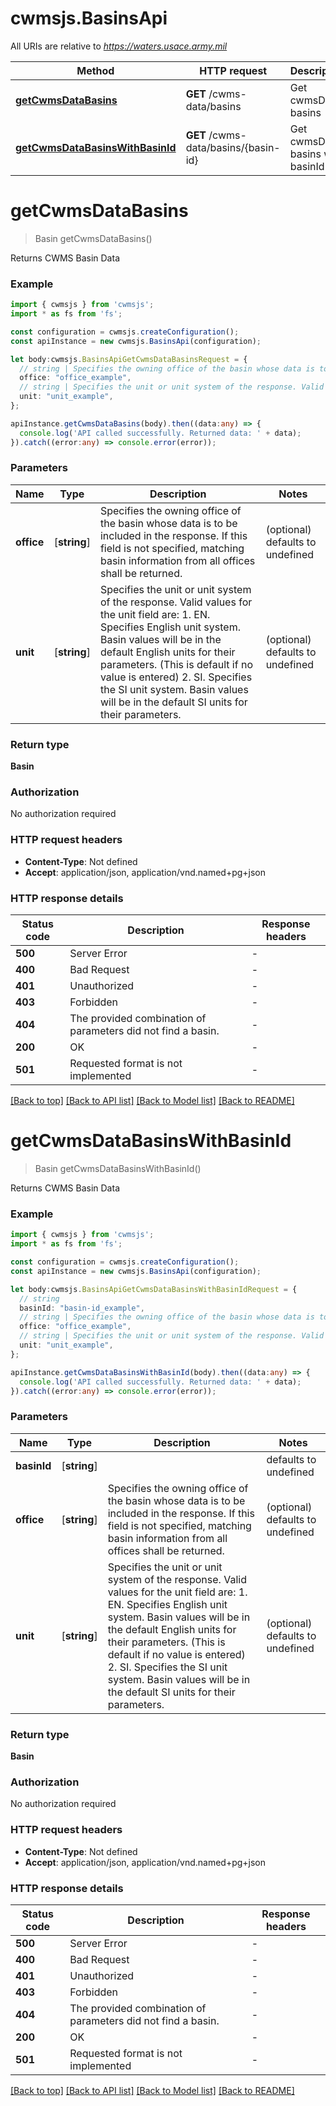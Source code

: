 # cwmsjs.BasinsApi

All URIs are relative to *https://waters.usace.army.mil*

Method | HTTP request | Description
------------- | ------------- | -------------
[**getCwmsDataBasins**](BasinsApi.md#getCwmsDataBasins) | **GET** /cwms-data/basins | Get cwmsData basins
[**getCwmsDataBasinsWithBasinId**](BasinsApi.md#getCwmsDataBasinsWithBasinId) | **GET** /cwms-data/basins/{basin-id} | Get cwmsData basins with basinId


# **getCwmsDataBasins**
> Basin getCwmsDataBasins()

Returns CWMS Basin Data

### Example


```typescript
import { cwmsjs } from 'cwmsjs';
import * as fs from 'fs';

const configuration = cwmsjs.createConfiguration();
const apiInstance = new cwmsjs.BasinsApi(configuration);

let body:cwmsjs.BasinsApiGetCwmsDataBasinsRequest = {
  // string | Specifies the owning office of the basin whose data is to be included in the response. If this field is not specified, matching basin information from all offices shall be returned. (optional)
  office: "office_example",
  // string | Specifies the unit or unit system of the response. Valid values for the unit field are:   1. EN.   Specifies English unit system. Basin values will be in the default English units for their parameters. (This is default if no value is entered)  2. SI.   Specifies the SI unit system. Basin values will be in the default SI units for their parameters. (optional)
  unit: "unit_example",
};

apiInstance.getCwmsDataBasins(body).then((data:any) => {
  console.log('API called successfully. Returned data: ' + data);
}).catch((error:any) => console.error(error));
```


### Parameters

Name | Type | Description  | Notes
------------- | ------------- | ------------- | -------------
 **office** | [**string**] | Specifies the owning office of the basin whose data is to be included in the response. If this field is not specified, matching basin information from all offices shall be returned. | (optional) defaults to undefined
 **unit** | [**string**] | Specifies the unit or unit system of the response. Valid values for the unit field are:   1. EN.   Specifies English unit system. Basin values will be in the default English units for their parameters. (This is default if no value is entered)  2. SI.   Specifies the SI unit system. Basin values will be in the default SI units for their parameters. | (optional) defaults to undefined


### Return type

**Basin**

### Authorization

No authorization required

### HTTP request headers

 - **Content-Type**: Not defined
 - **Accept**: application/json, application/vnd.named+pg+json


### HTTP response details
| Status code | Description | Response headers |
|-------------|-------------|------------------|
**500** | Server Error |  -  |
**400** | Bad Request |  -  |
**401** | Unauthorized |  -  |
**403** | Forbidden |  -  |
**404** | The provided combination of parameters did not find a basin. |  -  |
**200** | OK |  -  |
**501** | Requested format is not implemented |  -  |

[[Back to top]](#) [[Back to API list]](README.md#documentation-for-api-endpoints) [[Back to Model list]](README.md#documentation-for-models) [[Back to README]](README.md)

# **getCwmsDataBasinsWithBasinId**
> Basin getCwmsDataBasinsWithBasinId()

Returns CWMS Basin Data

### Example


```typescript
import { cwmsjs } from 'cwmsjs';
import * as fs from 'fs';

const configuration = cwmsjs.createConfiguration();
const apiInstance = new cwmsjs.BasinsApi(configuration);

let body:cwmsjs.BasinsApiGetCwmsDataBasinsWithBasinIdRequest = {
  // string
  basinId: "basin-id_example",
  // string | Specifies the owning office of the basin whose data is to be included in the response. If this field is not specified, matching basin information from all offices shall be returned. (optional)
  office: "office_example",
  // string | Specifies the unit or unit system of the response. Valid values for the unit field are:   1. EN.   Specifies English unit system. Basin values will be in the default English units for their parameters. (This is default if no value is entered)  2. SI.   Specifies the SI unit system. Basin values will be in the default SI units for their parameters. (optional)
  unit: "unit_example",
};

apiInstance.getCwmsDataBasinsWithBasinId(body).then((data:any) => {
  console.log('API called successfully. Returned data: ' + data);
}).catch((error:any) => console.error(error));
```


### Parameters

Name | Type | Description  | Notes
------------- | ------------- | ------------- | -------------
 **basinId** | [**string**] |  | defaults to undefined
 **office** | [**string**] | Specifies the owning office of the basin whose data is to be included in the response. If this field is not specified, matching basin information from all offices shall be returned. | (optional) defaults to undefined
 **unit** | [**string**] | Specifies the unit or unit system of the response. Valid values for the unit field are:   1. EN.   Specifies English unit system. Basin values will be in the default English units for their parameters. (This is default if no value is entered)  2. SI.   Specifies the SI unit system. Basin values will be in the default SI units for their parameters. | (optional) defaults to undefined


### Return type

**Basin**

### Authorization

No authorization required

### HTTP request headers

 - **Content-Type**: Not defined
 - **Accept**: application/json, application/vnd.named+pg+json


### HTTP response details
| Status code | Description | Response headers |
|-------------|-------------|------------------|
**500** | Server Error |  -  |
**400** | Bad Request |  -  |
**401** | Unauthorized |  -  |
**403** | Forbidden |  -  |
**404** | The provided combination of parameters did not find a basin. |  -  |
**200** | OK |  -  |
**501** | Requested format is not implemented |  -  |

[[Back to top]](#) [[Back to API list]](README.md#documentation-for-api-endpoints) [[Back to Model list]](README.md#documentation-for-models) [[Back to README]](README.md)


